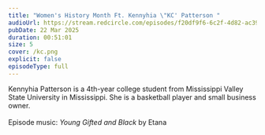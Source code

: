 ```yaml
---
title: "Women's History Month Ft. Kennyhia \"KC' Patterson "
audioUrl: https://stream.redcircle.com/episodes/f20df9f6-6c2f-4d82-ac39-4933e203c571/stream.mp3
pubDate: 22 Mar 2025
duration: 00:51:01
size: 5
cover: /kc.png
explicit: false
episodeType: full
---
```

Kennyhia Patterson is a 4th-year college student from Mississippi Valley State University in Mississippi. She is a basketball player and small business owner. \
\
Episode music: *Young Gifted and Black* by Etana